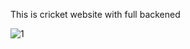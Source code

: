 This is cricket website with full backened

![1](https://github.com/arpitp1234/Project2/assets/92322250/686caf00-1a6c-475e-9dcf-e11e79c341c4)
